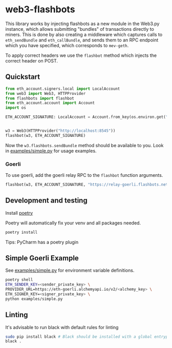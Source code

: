 # web3-flashbots

This library works by injecting flashbots as a new module in the Web3.py instance, which allows submitting "bundles" of transactions directly to miners. This is done by also creating a middleware which captures calls to `eth_sendBundle` and `eth_callBundle`, and sends them to an RPC endpoint which you have specified, which corresponds to `mev-geth`.

To apply correct headers we use the `flashbot` method which injects the correct header on POST.

## Quickstart

```python
from eth_account.signers.local import LocalAccount
from web3 import Web3, HTTPProvider
from flashbots import flashbot
from eth_account.account import Account
import os

ETH_ACCOUNT_SIGNATURE: LocalAccount = Account.from_key(os.environ.get("ETH_SIGNATURE_KEY"))


w3 = Web3(HTTPProvider("http://localhost:8545"))
flashbot(w3, ETH_ACCOUNT_SIGNATURE)
```

Now the `w3.flashbots.sendBundle` method should be available to you. Look in [examples/simple.py](./examples/simple.py) for usage examples.

### Goerli

To use goerli, add the goerli relay RPC to the `flashbot` function arguments.

```python
flashbot(w3, ETH_ACCOUNT_SIGNATURE, "https://relay-goerli.flashbots.net")
```

## Development and testing

Install [poetry](https://python-poetry.org/)

Poetry will automatically fix your venv and all packages needed.

```sh
poetry install
```

Tips: PyCharm has a poetry plugin

## Simple Goerli Example

See [examples/simple.py](./examples/simple.py) for environment variable definitions.

```sh
poetry shell
ETH_SENDER_KEY=<sender_private_key> \
PROVIDER_URL=https://eth-goerli.alchemyapi.io/v2/<alchemy_key> \
ETH_SIGNER_KEY=<signer_private_key> \
python examples/simple.py
```

## Linting

It's advisable to run black with default rules for linting

```sh
sudo pip install black # Black should be installed with a global entrypoint
black .
```
